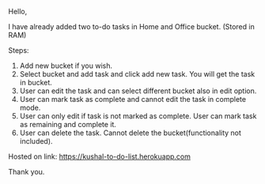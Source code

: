 Hello,

I have already added two to-do tasks in Home and Office bucket. (Stored in RAM)

Steps:
1. Add new bucket if you wish.
2. Select bucket and add task and click add new task. You will get the task in bucket.
3. User can edit the task and can select different bucket also in edit option.
4. User can mark task as complete and cannot edit the task in complete mode.
5. User can only edit if task is not marked as complete. User can mark task as remaining and complete it.
6. User can delete the task. Cannot delete the bucket(functionality not included).

Hosted on link: https://kushal-to-do-list.herokuapp.com

Thank you.